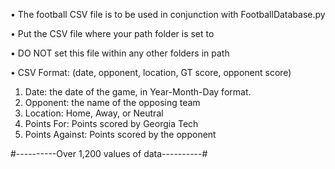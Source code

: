 • The football CSV file is to be used in conjunction with FootballDatabase.py

• Put the CSV file where your path folder is set to

• DO NOT set this file within any other folders in path

• CSV Format: (date, opponent, location, GT score, opponent score)
1. Date: the date of the game, in Year-Month-Day format.
2. Opponent: the name of the opposing team
3. Location: Home, Away, or Neutral
4. Points For: Points scored by Georgia Tech
5. Points Against: Points scored by the opponent

#----------Over 1,200 values of data----------#